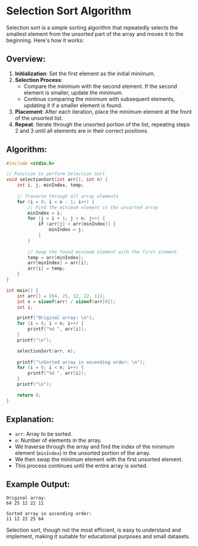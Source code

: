 # Selection Sort Algorithm

Selection sort is a simple sorting algorithm that repeatedly selects the smallest element from the unsorted part of the array and moves it to the beginning. Here's how it works:

## Overview:

1. **Initialization**: Set the first element as the initial minimum.
2. **Selection Process**:
   - Compare the minimum with the second element. If the second element is smaller, update the minimum.
   - Continue comparing the minimum with subsequent elements, updating it if a smaller element is found.
3. **Placement**: After each iteration, place the minimum element at the front of the unsorted list.
4. **Repeat**: Iterate through the unsorted portion of the list, repeating steps 2 and 3 until all elements are in their correct positions.

## Algorithm:

```c
#include <stdio.h>

// Function to perform Selection Sort
void selectionSort(int arr[], int n) {
    int i, j, minIndex, temp;
    
    // Traverse through all array elements
    for (i = 0; i < n - 1; i++) {
        // Find the minimum element in the unsorted array
        minIndex = i;
        for (j = i + 1; j < n; j++) {
            if (arr[j] < arr[minIndex]) {
                minIndex = j;
            }
        }
        
        // Swap the found minimum element with the first element
        temp = arr[minIndex];
        arr[minIndex] = arr[i];
        arr[i] = temp;
    }
}

int main() {
    int arr[] = {64, 25, 12, 22, 11};
    int n = sizeof(arr) / sizeof(arr[0]);
    int i;

    printf("Original array: \n");
    for (i = 0; i < n; i++) {
        printf("%d ", arr[i]);
    }
    printf("\n");

    selectionSort(arr, n);
    
    printf("\nSorted array in ascending order: \n");
    for (i = 0; i < n; i++) {
        printf("%d ", arr[i]);
    }
    printf("\n");

    return 0;
}
```

## Explanation:

- `arr`: Array to be sorted.
- `n`: Number of elements in the array.
- We traverse through the array and find the index of the minimum element (`minIndex`) in the unsorted portion of the array.
- We then swap the minimum element with the first unsorted element.
- This process continues until the entire array is sorted.

## Example Output:

```
Original array:
64 25 12 22 11

Sorted array in ascending order:
11 12 22 25 64
```

Selection sort, though not the most efficient, is easy to understand and implement, making it suitable for educational purposes and small datasets.
